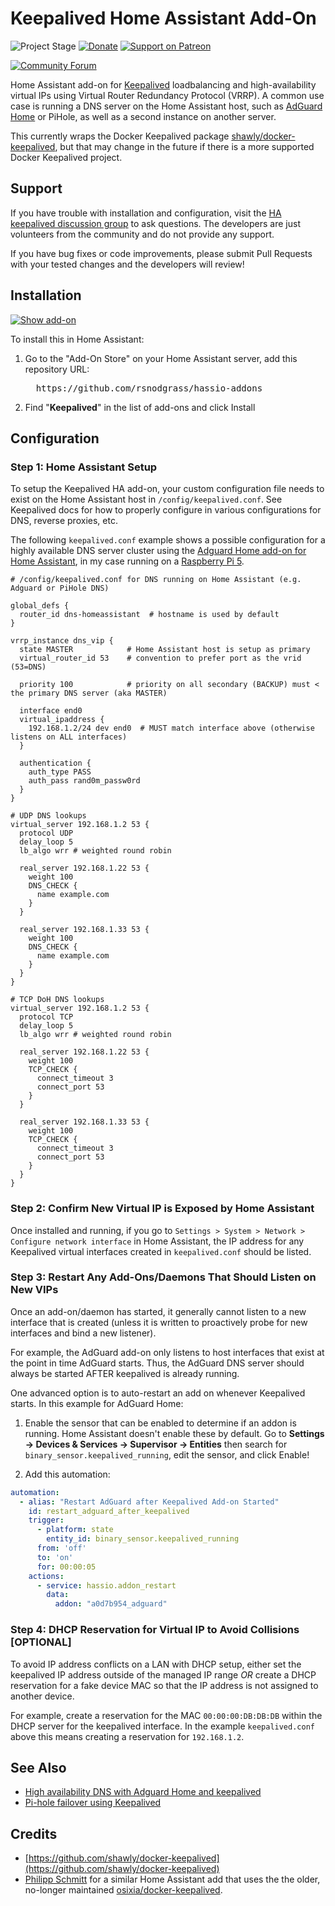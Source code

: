 # Keepalived Home Assistant Add-On

![Project Stage][project-stage-shield]
[![Donate](https://img.shields.io/badge/Donate-PayPal-green.svg)](https://www.paypal.com/cgi-bin/webscr?cmd=_donations&business=WREP29UDAMB6G)
[![Support on Patreon][patreon-shield]][patreon]

[![Community Forum][forum-shield]][forum]

Home Assistant add-on for [Keepalived](https://keepalived.org/) loadbalancing and high-availability virtual IPs using Virtual Router Redundancy Protocol (VRRP). A common use case is running a DNS server on the Home Assistant host, such as [AdGuard Home](https://github.com/hassio-addons/addon-adguard-home) or PiHole, as well as a second instance on another server.

This currently wraps the Docker Keepalived package [shawly/docker-keepalived](https://github.com/shawly/docker-keepalived), but that may change in the future if there is a more supported Docker Keepalived project.

## Support

If you have trouble with installation and configuration, visit the [HA keepalived discussion group](https://community.home-assistant.io/t/using-keepalived-in-a-hassos-installation/404185/5) to ask questions. The developers are just volunteers from the community and do not provide any support. 

If you have bug fixes or code improvements, please submit Pull Requests with your tested changes and the developers will review!

## Installation

[![Show add-on](https://my.home-assistant.io/badges/supervisor_addon.svg)](https://my.home-assistant.io/redirect/supervisor_addon/?addon=f14f1480_keepalived&repository_url=https%3A%2F%2Fgithub.com%2Frsnodgrass%2Fhassio-addons)

To install this in Home Assistant:

1. Go to the "Add-On Store" on your Home Assistant server, add this repository URL:
   
   <pre>
     https://github.com/rsnodgrass/hassio-addons
   </pre>

2. Find "__Keepalived__" in the list of add-ons and click Install

## Configuration

### Step 1: Home Assistant Setup

To setup the Keepalived HA add-on, your custom configuration file needs to exist on the Home Assistant host in `/config/keepalived.conf`.  See Keepalived docs for how to properly configure in various configurations for DNS, reverse proxies, etc.

The following  `keepalived.conf` example shows a possible configuration for a highly available DNS server cluster using the [Adguard Home add-on for Home Assistant](https://github.com/hassio-addons/addon-adguard-home), in my case running on a [Raspberry Pi 5](https://amzn.to/3CFo8nR).

```
# /config/keepalived.conf for DNS running on Home Assistant (e.g. Adguard or PiHole DNS)

global_defs {
  router_id dns-homeassistant  # hostname is used by default
}

vrrp_instance dns_vip {
  state MASTER            # Home Assistant host is setup as primary
  virtual_router_id 53    # convention to prefer port as the vrid (53=DNS)

  priority 100            # priority on all secondary (BACKUP) must < the primary DNS server (aka MASTER)

  interface end0
  virtual_ipaddress {
    192.168.1.2/24 dev end0  # MUST match interface above (otherwise listens on ALL interfaces)
  }

  authentication {
    auth_type PASS
    auth_pass rand0m_passw0rd
  }
}

# UDP DNS lookups
virtual_server 192.168.1.2 53 {
  protocol UDP
  delay_loop 5
  lb_algo wrr # weighted round robin

  real_server 192.168.1.22 53 {
    weight 100
    DNS_CHECK {
      name example.com
    }
  }

  real_server 192.168.1.33 53 {
    weight 100
    DNS_CHECK {
      name example.com
    }
  }
}

# TCP DoH DNS lookups
virtual_server 192.168.1.2 53 {
  protocol TCP
  delay_loop 5
  lb_algo wrr # weighted round robin

  real_server 192.168.1.22 53 {
    weight 100
    TCP_CHECK {
      connect_timeout 3
      connect_port 53
    }
  }

  real_server 192.168.1.33 53 {
    weight 100
    TCP_CHECK {
      connect_timeout 3
      connect_port 53
    }
  }
}
```

### Step 2: Confirm New Virtual IP is Exposed by Home Assistant

Once installed and running, if you go to `Settings > System > Network > Configure network interface` in Home Assistant, the IP address for any Keepalived virtual interfaces created in `keepalived.conf` should be listed.

### Step 3: Restart Any Add-Ons/Daemons That Should Listen on New VIPs

Once an add-on/daemon has started, it generally cannot listen to a new interface that is created (unless it is written to proactively probe for new interfaces and bind a new listener).

For example, the AdGuard add-on only listens to host interfaces that exist at the point in time AdGuard starts. Thus, the AdGuard DNS server should always be started AFTER keepalived is already running.

One advanced option is to auto-restart an add on whenever Keepalived starts. In this example for AdGuard Home:

1. Enable the sensor that can be enabled to determine if an addon is running. Home Assistant doesn't enable these by default. Go to **Settings → Devices & Services → Supervisor → Entities** then search for `binary_sensor.keepalived_running`, edit the sensor, and click Enable!

2. Add this automation:

```yaml
automation:
  - alias: "Restart AdGuard after Keepalived Add-on Started"
    id: restart_adguard_after_keepalived
    trigger:
      - platform: state
        entity_id: binary_sensor.keepalived_running
      from: 'off'
      to: 'on'
      for: 00:00:05
    actions:
      - service: hassio.addon_restart
        data:
          addon: "a0d7b954_adguard"
```

### Step 4: DHCP Reservation for Virtual IP to Avoid Collisions [OPTIONAL]

To avoid IP address conflicts on a LAN with DHCP setup, either set the keepalived IP address outside of the managed IP range *OR* create a DHCP reservation for a fake device MAC so that the IP address is not assigned to another device. 

For example, create a reservation for the MAC `00:00:00:DB:DB:DB` within the DHCP server for the keepalived interface. In the example `keepalived.conf` above this means creating a reservation for `192.168.1.2`.

## See Also

* [High availability DNS with Adguard Home and keepalived](https://realmenweardress.es/2024/05/dockerised-vip-accessible-dns/)
* [Pi-hole failover using Keepalived](https://davidshomelab.com/pi-hole-failover-with-keepalived/)

## Credits

* [https://github.com/shawly/docker-keepalived](https://github.com/shawly/docker-keepalived)
* [Philipp Schmitt](https://github.com/pschmitt/home-assistant-addons) for a similar Home Assistant add that uses the the older, no-longer maintained [osixia/docker-keepalived](https://github.com/osixia/docker-keepalived).



[forum-shield]: https://img.shields.io/badge/community-forum-brightgreen.svg
[forum]: https://community.home-assistant.io/t/using-keepalived-in-a-hassos-installation/404185/5
[patreon]: https://www.patreon.com/rsnodgrass
[patreon-shield]: https://img.shields.io/endpoint.svg?url=https%3A%2F%2Fshieldsio-patreon.vercel.app%2Fapi%3Fusername%3Drsnodgrass%26type%3Dpatrons&style=for-the-badge
[project-stage-shield]: https://img.shields.io/badge/project%20stage-production%20ready-brightgreen.svg
